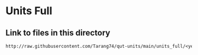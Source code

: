 # Units Full

## Link to files in this directory

```txt
http://raw.githubusercontent.com/Tarang74/qut-units/main/units_full/<year>.json
```
